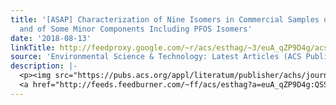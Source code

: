 ```yaml
---
title: '[ASAP] Characterization of Nine Isomers in Commercial Samples of Perfluoroethylcyclohexanesulfonate
  and of Some Minor Components Including PFOS Isomers'
date: '2018-08-13'
linkTitle: http://feedproxy.google.com/~r/acs/esthag/~3/euA_qZP9D4g/acs.est.8b02369
source: 'Environmental Science & Technology: Latest Articles (ACS Publications)'
description: |-
  <p><img src="https://pubs.acs.org/appl/literatum/publisher/achs/journals/content/esthag/0/esthag.ahead-of-print/acs.est.8b02369/20180813/images/medium/es-2018-023697_0006.gif" alt="TOC Graphic"/></p><div><cite>Environmental Science & Technology</cite></div><div>DOI: 10.1021/acs.est.8b02369</div><div class="feedflare">
  <a href="http://feeds.feedburner.com/~ff/acs/esthag?a=euA_qZP9D4g:QSSV7i1C2is:yIl2AUoC8zA"><img src="http://feeds.feedburner.com/~ff/acs/esthag?d=yIl2AUoC8zA" border="0"></img></a>
---
```

